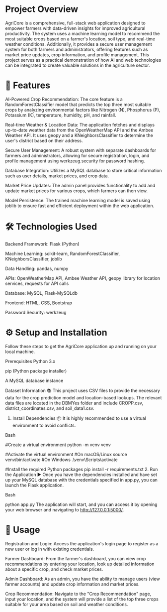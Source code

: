 # Project Overview
AgriCore is a comprehensive, full-stack web application designed to empower farmers with data-driven insights for improved agricultural productivity. The system uses a machine learning model to recommend the most suitable crops based on a farmer's location, soil type, and real-time weather conditions. Additionally, it provides a secure user management system for both farmers and administrators, offering features such as market price updates, crop information, and profile management. This project serves as a practical demonstration of how AI and web technologies can be integrated to create valuable solutions in the agriculture sector.

# 🚀 Features
AI-Powered Crop Recommendation: The core feature is a RandomForestClassifier model that predicts the top three most suitable crops by analyzing environmental factors like Nitrogen (N), Phosphorus (P), Potassium (K), temperature, humidity, pH, and rainfall.

Real-time Weather & Location Data: The application fetches and displays up-to-date weather data from the OpenWeatherMap API and the Ambee Weather API. It uses geopy and a KNeighborsClassifier to determine the user's district based on their address.

Secure User Management: A robust system with separate dashboards for farmers and administrators, allowing for secure registration, login, and profile management using werkzeug.security for password hashing.

Database Integration: Utilizes a MySQL database to store critical information such as user details, market prices, and crop data.

Market Price Updates: The admin panel provides functionality to add and update market prices for various crops, which farmers can then view.

Model Persistence: The trained machine learning model is saved using joblib to ensure fast and efficient deployment within the web application.

# 🛠️ Technologies Used
Backend Framework: Flask (Python)

Machine Learning: scikit-learn, RandomForestClassifier, KNeighborsClassifier, joblib

Data Handling: pandas, numpy

APIs: OpenWeatherMap API, Ambee Weather API, geopy library for location services, requests for API calls

Database: MySQL, Flask-MySQLdb

Frontend: HTML, CSS, Bootstrap

Password Security: werkzeug

# ⚙️ Setup and Installation
Follow these steps to get the AgriCore application up and running on your local machine.

Prerequisites
Python 3.x

pip (Python package installer)

A MySQL database instance

Dataset Information 📚
This project uses CSV files to provide the necessary data for the crop prediction model and location-based lookups. The relevant data files are located in the DBMYes folder and include CROPP.csv, district_coordinates.csv, and soil_data1.csv.

1. Install Dependencies 📦
It is highly recommended to use a virtual environment to avoid conflicts.

Bash

#Create a virtual environment
python -m venv venv

#Activate the virtual environment
#On macOS/Linux
source venv/bin/activate
#On Windows
.\venv\Scripts\activate

#Install the required Python packages
pip install -r requirements.txt
2. Run the Application ▶️
Once you have the dependencies installed and have set up your MySQL database with the credentials specified in app.py, you can launch the Flask application.

Bash

python app.py
The application will start, and you can access it by opening your web browser and navigating to http://127.0.0.1:5000/.

# 💬 Usage
Registration and Login: Access the application's login page to register as a new user or log in with existing credentials.

Farmer Dashboard: From the farmer's dashboard, you can view crop recommendations by entering your location, look up detailed information about a specific crop, and check market prices.

Admin Dashboard: As an admin, you have the ability to manage users (view farmer accounts) and update crop information and market prices.

Crop Recommendation: Navigate to the "Crop Recommendation" page, input your location, and the system will provide a list of the top three crops suitable for your area based on soil and weather conditions.


